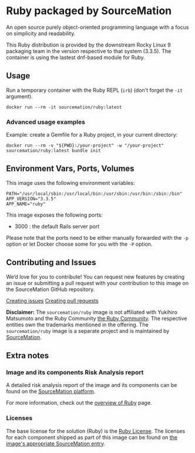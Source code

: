 # Ruby packaged by SourceMation

An open source purely object-oriented programming language with a focus on
simplicity and readability.

This Ruby distribution is provided by the downstream Rocky Linux 9 packaging
team in the version respective to that system (3.3.5). The container is using
the lastest dnf-based module for Ruby.

## Usage

Run a temporary container with the Ruby REPL (`irb`) (don't forget the
`-it` argument).

```
docker run --rm -it sourcemation/ruby:latest
```

### Advanced usage examples

Example: create a Gemfile for a Ruby project, in your current directory:

```
docker run --rm -v "${PWD}:/your-project" -w "/your-project" sourcemation/ruby:latest bundle init
```

## Environment Vars, Ports, Volumes

This image uses the following environment variables:

```
PATH="/usr/local/sbin:/usr/local/bin:/usr/sbin:/usr/bin:/sbin:/bin"
APP_VERSION="3.3.5"
APP_NAME="ruby"
```

This image exposes the following ports: 

- 3000 : the default Rails server port

Please note that the ports need to be either manually forwarded with the
`-p` option or let Docker choose some for you with the `-P` option.

## Contributing and Issues

We’d love for you to contribute! You can request new features by
creating an issue or submitting a pull request with your contribution to
this image on the SourceMation GitHub repository.

[Creating issues](https://github.com/SourceMation/containers/issues/new)
[Creating pull
requests](https://github.com/SourceMation/containers/compare)

**Disclaimer:** The `sourcemation/ruby` image is not affiliated with
Yukihiro Matsumoto and the Ruby Community [the Ruby
Community](https://www.ruby-lang.org/en/community/). The respective
entities own the trademarks mentioned in the offering. The
`sourcemation/ruby` image is a separate project and is maintained by
[SourceMation](https://sourcemation.com).

## Extra notes

### Image and its components Risk Analysis report

A detailed risk analysis report of the image and its components can be
found on the [SourceMation
platform](https://www.sourcemation.com/products/cceb8a81-f637-401f-9d6c-83584df8c517/deployments).

For more information, check out the [overview of
Ruby](https://www.ruby-lang.org/en/about/) page.

### Licenses

The base license for the solution (Ruby) is the [Ruby
License](https://www.ruby-lang.org/en/about/license.txt). The licenses
for each component shipped as part of this image can be found on [the
image's appropriate SourceMation
entry](https://www.sourcemation.com/products/cceb8a81-f637-401f-9d6c-83584df8c517/deployments).
